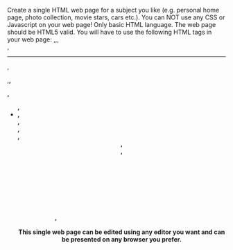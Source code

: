 Create a single HTML web page for a subject you like (e.g. personal home page, photo collection, movie stars, cars etc.). You can NOT use any CSS or Javascript on your web page! Only basic HTML language. The web page should be HTML5 valid. You will have to use the following HTML tags in your web page: <img>,<a>,<table>,<br>,<hr>,<p>,<b>,<div>,<ul>, <li>,<section>,<article>,<footer>,<header>,<aside>,<nav>, <svg>,<audio>,<video>,<figure>,<figurecaption>,<main>. Also you should specify the type of document using <!Doctype>. The page must be at least one screen long and at most 2 screens long (using a resolution of 1024x768 pixels). The textual content of the page should be relevant to the chosen subject (not "lorem ipsum" text). <br/><br/> This single web page can be edited using any editor you want and can be presented on any browser you prefer.

